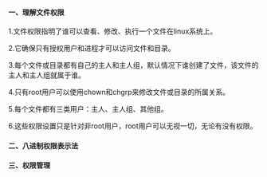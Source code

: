#### 一、理解文件权限

1.文件权限指明了谁可以查看、修改、执行一个文件在linux系统上。

2.它确保只有授权用户和进程才可以访问文件和目录。

3.每个文件或目录都有自己的主人和主人组，默认情况下谁创建了文件，该文件的主人和主人组就属于谁。

4.只有root用户可以使用chown和chgrp来修改文件或目录的所属关系。

5.每个文件都有三类用户：主人、主人组、其他组。

6.这些权限设置只是针对非root用户，root用户可以无视一切，无论有没有权限。

#### 二、八进制权限表示法



#### 三、权限管理

```shell

```

